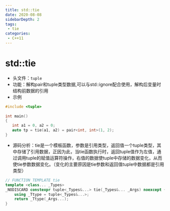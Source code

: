 ```yaml
---
title: std::tie
date: 2020-08-08
sidebarDepth: 2
tags:
 - tie
categories:
 - C++11
---
```

# std::tie

- 头文件：`tuple`
- 功能：解构pair和tuple类型数据,可以与std::ignore配合使用，解构后变量时结构前数据的引用
- 示例
```cpp
#include <tuple>
 
int main()
{
   int a1 = 0, a2 = 0;
   auto tp = tie(a1, a2) = pair<int, int>(1, 2);
}
```
- 源码分析：tie是一个模板函数，参数是引用类型，返回值一个tuple类型，其中存储了引用数据，正因为此，当tie函数执行时，返回tuple值作为左值，通过调用tuple的赋值运算符操作，右值的数据使tuple中存储的数据变化，从而使tie参数数据变化。（变化的主要原因是tie参数和返回值tuple中数据都是引用类型）
```cpp
// FUNCTION TEMPLATE tie
template <class... _Types>
_NODISCARD constexpr tuple<_Types&...> tie(_Types&... _Args) noexcept { // make tuple from elements
    using _Ttype = tuple<_Types&...>;
    return _Ttype(_Args...);
}
```